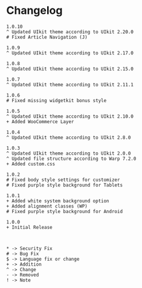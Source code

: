 # Changelog

	1.0.10
	^ Updated UIkit theme according to UIkit 2.20.0
	# Fixed Article Navigation (J)

    1.0.9
    ^ Updated UIkit theme according to UIkit 2.17.0

    1.0.8
    ^ Updated UIkit theme according to UIkit 2.15.0

	1.0.7
    ^ Updated UIkit theme according to UIkit 2.11.1

	1.0.6
	# Fixed missing widgetkit bonus style

	1.0.5
	^ Updated UIkit theme according to UIkit 2.10.0
	+ Added WooCommerce Layer

  	1.0.4
    ^ Updated UIkit theme according to UIkit 2.8.0

	1.0.3
	^ Updated UIkit theme according to UIkit 2.0.0
	^ Updated file structure according to Warp 7.2.0
	+ Added custom.css

	1.0.2
	# Fixed body style settings for customizer
	# Fixed purple style background for Tablets

	1.0.1
	+ Added white system background option
	+ Added alignment classes (WP)
	# Fixed purple style background for Android

	1.0.0
	+ Initial Release



	* -> Security Fix
	# -> Bug Fix
	$ -> Language fix or change
	+ -> Addition
	^ -> Change
	- -> Removed
	! -> Note
